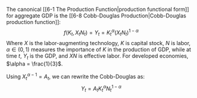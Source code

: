 The canonical [[6-1 The Production Function|production functional form]] for aggregate GDP is the [[6-8 Cobb-Douglas Production|Cobb-Douglas production function]]:
$$
f(K_t,X_tN_t) = Y_t = K_t^\alpha(X_tN_t)^{1-\alpha}
$$
	Where $X$ is the labor-augmenting technology, $K$ is capital stock, $N$ is labor, $\alpha \in (0,1)$ measures the importance of $K$ in the production of GDP, while at time $t$, $Y_t$ is the GDP, and $XN$ is effective labor. For developed economies, $\alpha = \frac{1}{3}$.

Using $X_t^{\alpha-1} = A_t$, we can rewrite the Cobb-Douglas as:
$$Y_t = A_tK_t^\alpha N_t^{1-\alpha}$$

